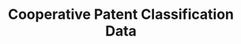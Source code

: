 ---
bigquery: https://console.cloud.google.com/bigquery?p=patents-public-data&d=cpc&page=dataset
citation: '“Cooperative Patent Classification” by the EPO and USPTO, for public use. '
contributors: EPO, USPTO
cost: None
description: Cooperative Patent Classification Data contains the scheme and definitions
  of the Cooperative Patent Classification system for classifying patent documents.
  The CPC is the result of a partnership between the EPO and the USPTO in their joint
  effort to develop a common, internationally compatible classification system for
  technical documents, in particular patent publications, which will be used by both
  offices in the patent granting process
documentation: https://www.cooperativepatentclassification.org/cpcSchemeAndDefinitions
last_edit: 04/09/2022, 05:21:22
location: https://www.cooperativepatentclassification.org/index
maintained_by: USPTO, EPO
schema_fields:
- residualReferences
- ipcConcordant
- child_groups
- notAllocatable
- ipc_concordant
- not_allocatable
- synonyms
- informative_references
- sizeCache
- dateRevised
- limiting_references
- application_references
- breakdownCode
- applicationReferences
- symbol
- definition
- titleFull
- additional_only
- title_full
- level
- residual_references
- date_revised
- glossary
- titlePart
- breakdown_code
- childGroups
- children
- limitingReferences
- title_part
- status
- parents
- informativeReferences
shortname: cooperative_patent_classification
tags:
- patents
- science
title: Cooperative Patent Classification Data
uuid: 984374a7-16e9-4b35-9445-458daceb01bf
---